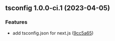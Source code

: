 <!-- @format -->

## tsconfig 1.0.0-ci.1 (2023-04-05)

### Features

- add tsconfig.json for next.js ([9cc5a65](https://github.com/CibiAananth/allfather/commit/9cc5a654b946fe7921f7282911689d96347d48c1))
